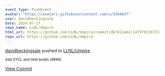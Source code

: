 ```yaml
---
event_type: PushEvent
avatar: "https://avatars.githubusercontent.com/u/334483?"
user: davidbeckingsale
date: 2024-07-17
repo_name: LLNL/Umpire
html_url: https://github.com/LLNL/Umpire/commit/d67812a62c147979720737a65a65980f56d9da81
repo_url: https://github.com/LLNL/Umpire
---
```


<a href='https://github.com/davidbeckingsale' target='_blank'>davidbeckingsale</a> pushed to <a href='https://github.com/LLNL/Umpire' target='_blank'>LLNL/Umpire</a>

<small>Add SYCL and Intel builds (#896)</small>

<a href='https://github.com/LLNL/Umpire/commit/d67812a62c147979720737a65a65980f56d9da81' target='_blank'>View Commit</a>